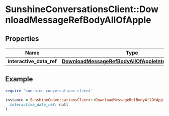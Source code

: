 # SunshineConversationsClient::DownloadMessageRefBodyAllOfApple

## Properties

| Name | Type | Description | Notes |
| ---- | ---- | ----------- | ----- |
| **interactive_data_ref** | [**DownloadMessageRefBodyAllOfAppleInteractiveDataRef**](DownloadMessageRefBodyAllOfAppleInteractiveDataRef.md) |  |  |

## Example

```ruby
require 'sunshine-conversations-client'

instance = SunshineConversationsClient::DownloadMessageRefBodyAllOfApple.new(
  interactive_data_ref: null
)
```

